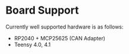 # Board Support
Currently well supported hardware is as follows:
- RP2040 + MCP25625 (CAN Adapter)
- Teensy 4.0, 4.1